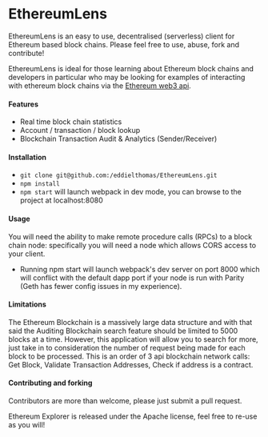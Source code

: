 # EthereumLens

EthereumLens is an easy to use, decentralised (serverless) client for Ethereum based
block chains. Please feel free to use, abuse, fork and contribute!

EthereumLens is ideal for those learning about Ethereum block chains and developers
in particular who may be looking for examples of interacting with ethereum block chains via
the [Ethereum web3 api](https://github.com/ethereum/wiki/wiki/JavaScript-API).

#### Features

- Real time block chain statistics
- Account / transaction / block lookup
- Blockchain Transaction Audit & Analytics (Sender/Receiver)

#### Installation

- `git clone git@github.com:/eddielthomas/EthereumLens.git`
- `npm install`
- `npm start` will launch webpack in dev mode, you can browse to the project at localhost:8080

#### Usage

You will need the ability to make remote procedure calls (RPCs) to a block chain node: specifically you will
need a node which allows CORS access to your client.


- Running npm start will launch webpack's dev server on port 8000 which will conflict with the
default dapp port if your node is run with Parity (Geth has fewer config issues in my experience).


#### Limitations

The Ethereum Blockchain is a massively large data structure and with that said the Auditing Blockchain search feature should be limited to 5000 blocks at a time.  However, this application will allow you to search for more, just take in to consideration the number of request being made for each block to be processed.   This is an order of 3 api blockchain network calls: Get Block, Validate Transaction Addresses, Check if address is a contract.  

#### Contributing and forking

Contributors are more than welcome, please just submit a pull request.

Ethereum Explorer is released under the Apache license, feel free to re-use as you will!



